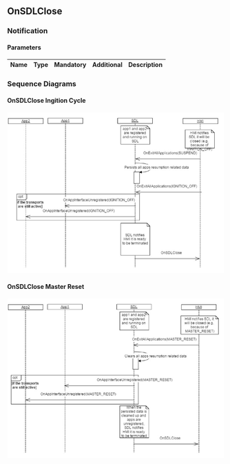 ## OnSDLClose


### Notification

#### Parameters

|Name|Type|Mandatory|Additional|Description|
|:---|:---|:--------|:---------|:----------|

### Sequence Diagrams
#### OnSDLClose Ingition Cycle
![OnSDLClose](./assets/OnSDLCloseIgnition.png)
#### OnSDLClose Master Reset
![OnSDLClose](./assets/OnSDLCLoseReset.png)
